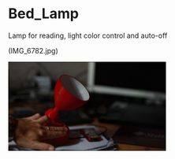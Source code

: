 # Bed_Lamp
Lamp for reading, light color control and auto-off

(IMG_6782.jpg)

![alt text](bedLamp.gif?w=625)
